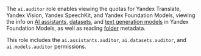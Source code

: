 The `ai.auditor` role enables viewing the quotas for Yandex Translate, Yandex Vision, Yandex SpeechKit, and Yandex Foundation Models, viewing the info on [AI assistants](../../ai-studio/concepts/assistant/index.md), [datasets](../../ai-studio/dataset/api-ref/grpc/index.md), and [text generation models](../../ai-studio/concepts/generation/models.md) in Yandex Foundation Models, as well as reading [folder](../../resource-manager/concepts/resources-hierarchy.md#folder) metadata.

This role includes the `ai.assistants.auditor`, `ai.datasets.auditor`, and `ai.models.auditor` permissions.

